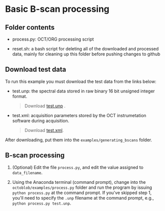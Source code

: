 # Basic B-scan processing

## Folder contents

* process.py: OCT/ORG processing script

* reset.sh: a bash script for deleting all of the downloaded and processed data, mainly for cleaning up this folder before pushing changes to github

## Download test data

To run this example you must download the test data from the links below:

* test.unp: the spectral data stored in raw binary 16 bit unsigned integer format. 

  > Download [test.unp](https://www.dropbox.com/s/pf6b951mlntqq9l/test.unp?dl=1)
.

* test.xml: acquisition parameters stored by the OCT instrumetation software during acquisition. 

  > Download [test.xml](https://www.dropbox.com/s/ux5qlinqq6y1zy4/test.xml?dl=1).

After downloading, put them into the `examples/generating_bscans` folder.


## B-scan processing

1. (Optional) Edit the file `process.py`, and edit the value assigned to `data_filename`.

2. Using the Anaconda terminal (command prompt), change into the `octoblob/examples/process.py` folder and run the program by issuing `python process.py` at the command prompt. If you've skipped step 1, you'll need to specify the `.unp` filename at the command prompt, e.g., `python process.py test.unp`.
